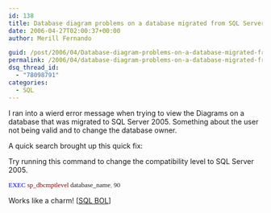 ```yaml
---
id: 138
title: Database diagram problems on a database migrated from SQL Server 2005
date: 2006-04-27T02:00:37+00:00
author: Merill Fernando

guid: /post/2006/04/Database-diagram-problems-on-a-database-migrated-from-SQL-Server-2005.aspx
permalink: /2006/04/database-diagram-problems-on-a-database-migrated-from-sql-server-2005/
dsq_thread_id:
  - "78098791"
categories:
  - SQL
---
```

<p>I ran into a wierd error message when trying to view the Diagrams on a database that was migrated to SQL Server 2005.&nbsp;Something about the user not being valid and to change the database owner. </p>
<p>A quick search brought up this quick fix:</p>
<p>Try running this command to&nbsp;change the compatibility level to SQL Server 2005.</p><font color="#0000ff" size="1">
<p><font face="Lucida Console" size="2">EXEC</font></font><font face="Lucida Console" size="2"> <font color="#800000">sp_dbcmptlevel</font> database_name<font color="#808080">,</font> 90 </font></p>
<p>Works like a charm! [<a href="http://msdn2.microsoft.com/en-us/library/ms186345.aspx">SQL BOL</a>]</p>